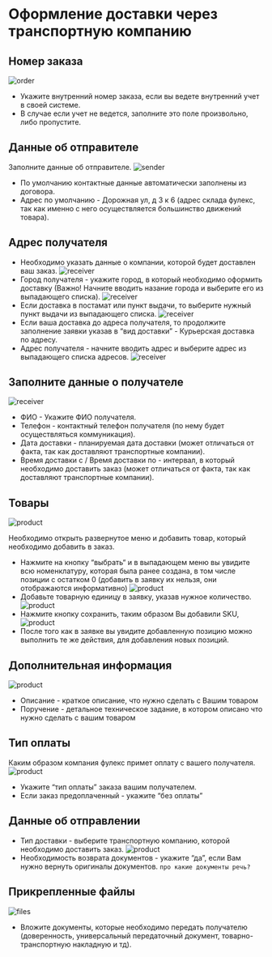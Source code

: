 # Оформление доставки через транспортную компанию

## Номер заказа
![order](img/order_number.png)
- Укажите внутренний номер заказа, если вы ведете внутренний учет в своей системе.
- В случае если учет не ведется, заполните это поле произвольно, либо пропустите.

## Данные об отправителе
Заполните данные об отправителе. 
![sender](img/sender_data_invoice.png)
- По умолчанию контактные данные автоматически заполнены из договора.
- Адрес по умолчанию - Дорожная ул, д 3 к 6  (адрес склада фулекс, так как именно с него осуществляется большинство движений товара).

## Адрес получателя
- Необходимо указать данные о компании, которой будет доставлен ваш заказ.
    ![receiver](img/company_receiver.png)
- Город получателя - укажите город, в который необходимо оформить доставку (Важно! Начните вводить назание города и выберите его из выпадающего списка).
    ![receiver](img/city.png)
- Если доставка в постамат или пункт выдачи, то выберите нужный пункт выдачи из выпадающего списка.
    ![receiver](img/deployed_data_receiver.png)
- Если ваша доставка до адреса получателя, то продолжите заполнение заявки указав в “вид доставки” - Курьерская доставка по адресу.
- Адрес получателя - начните вводить адрес и выберите адрес из выпадающего списка адресов.
    ![receiver](img/receiver_address.png)

## Заполните данные о получателе
![receiver](img/receiver_data_tc.png)
- ФИО - Укажите ФИО получателя. 
- Телефон - контактный телефон получателя (по нему будет осуществляться коммуникация).
- Дата доставки - планируемая дата доставки (может отличаться от факта, так как доставляют транспортные компании).
- Время доставки с / Время доставки по - интервал, в который необходимо доставить заказ (может отличаться от факта, так как доставляют транспортные компании).

## Товары
![product](img/product.png)

Необходимо открыть развернутое меню и добавить товар, который  необходимо добавить в заказ.

- Нажмите на кнопку “выбрать“ и в выпадающем меню вы увидите всю номенклатуру, которая была ранее создана, в том числе позиции с остатком 0 (добавить в заявку их нельзя, они отображаются информативно)
  ![product](img/add_product.png)
- Добавьте товарную единицу в заявку, указав нужное количество.
  ![product](img/select_product.png)
- Нажмите кнопку сохранить, таким образом Вы добавили SKU, 
  ![product](img/edit_product.png)
- После того как в заявке вы увидите добавленную позицию можно выполнить те же действия, для добавления новых позиций.

## Дополнительная информация
![product](img/description.png)
- Описание - краткое описание, что нужно сделать с Вашим товаром 
- Поручение - детальное техническое задание, в котором описано что нужно сделать с вашим товаром 

## Тип оплаты
Каким образом компания фулекс примет оплату с вашего получателя. 
![product](img/payment_pickup.png)
- Укажите “тип оплаты” заказа вашим получателем. 
- Если заказ предоплаченный - укажите “без оплаты” 

## Данные об отправлении
- Тип доставки - выберите транспортную компанию, которой необходимо доставить заказ.
    ![product](img/delivery_type_tc.png)
- Необходимость возврата документов - укажите “да”, если Вам нужно вернуть оригиналы документов. `про какие документы речь?` 

## Прикрепленные файлы
![files](img/attached_files.png)
- Вложите документы, которые необходимо передать получателю (доверенность, универсальный передаточный документ, товарно-транспортную накладную и тд).